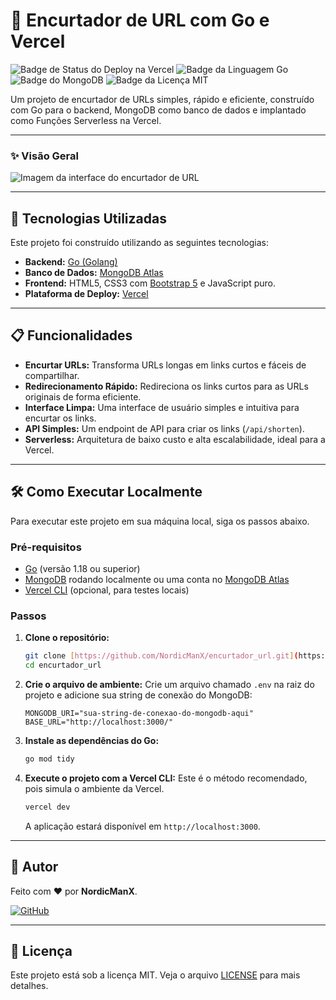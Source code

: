 # 🔗 Encurtador de URL com Go e Vercel

![Badge de Status do Deploy na Vercel](https://therealsujitk-vercel-badge.vercel.app/?app=encurtador-url-nordicmanx)
![Badge da Linguagem Go](https://img.shields.io/badge/Go-00ADD8?style=for-the-badge&logo=go&logoColor=white)
![Badge do MongoDB](https://img.shields.io/badge/MongoDB-47A248?style=for-the-badge&logo=mongodb&logoColor=white)
![Badge da Licença MIT](https://img.shields.io/badge/License-MIT-blue.svg?style=for-the-badge)

Um projeto de encurtador de URLs simples, rápido e eficiente, construído com Go para o backend, MongoDB como banco de dados e implantado como Funções Serverless na Vercel.

---

### ✨ Visão Geral

![Imagem da interface do encurtador de URL](https://i.imgur.com/8YgL4r6.png)

---

## 🚀 Tecnologias Utilizadas

Este projeto foi construído utilizando as seguintes tecnologias:

* **Backend:** [Go (Golang)](https://go.dev/)
* **Banco de Dados:** [MongoDB Atlas](https://www.mongodb.com/atlas)
* **Frontend:** HTML5, CSS3 com [Bootstrap 5](https://getbootstrap.com/) e JavaScript puro.
* **Plataforma de Deploy:** [Vercel](https://vercel.com/)

---

## 📋 Funcionalidades

* **Encurtar URLs:** Transforma URLs longas em links curtos e fáceis de compartilhar.
* **Redirecionamento Rápido:** Redireciona os links curtos para as URLs originais de forma eficiente.
* **Interface Limpa:** Uma interface de usuário simples e intuitiva para encurtar os links.
* **API Simples:** Um endpoint de API para criar os links (`/api/shorten`).
* **Serverless:** Arquitetura de baixo custo e alta escalabilidade, ideal para a Vercel.

---

## 🛠️ Como Executar Localmente

Para executar este projeto em sua máquina local, siga os passos abaixo.

### Pré-requisitos

* [Go](https://go.dev/doc/install) (versão 1.18 ou superior)
* [MongoDB](https://www.mongodb.com/try/download/community) rodando localmente ou uma conta no [MongoDB Atlas](https://www.mongodb.com/cloud/atlas/register)
* [Vercel CLI](https://vercel.com/docs/cli) (opcional, para testes locais)

### Passos

1.  **Clone o repositório:**
    ```bash
    git clone [https://github.com/NordicManX/encurtador_url.git](https://github.com/NordicManX/encurtador_url.git)
    cd encurtador_url
    ```

2.  **Crie o arquivo de ambiente:**
    Crie um arquivo chamado `.env` na raiz do projeto e adicione sua string de conexão do MongoDB:
    ```.env
    MONGODB_URI="sua-string-de-conexao-do-mongodb-aqui"
    BASE_URL="http://localhost:3000/"
    ```

3.  **Instale as dependências do Go:**
    ```bash
    go mod tidy
    ```

4.  **Execute o projeto com a Vercel CLI:**
    Este é o método recomendado, pois simula o ambiente da Vercel.
    ```bash
    vercel dev
    ```
    A aplicação estará disponível em `http://localhost:3000`.

---



## 👤 Autor

Feito com ❤️ por **NordicManX**.

[![GitHub](https://img.shields.io/badge/GitHub-100000?style=for-the-badge&logo=github&logoColor=white)](https://github.com/NordicManX)

---

## 📄 Licença

Este projeto está sob a licença MIT. Veja o arquivo [LICENSE](LICENSE) para mais detalhes.
